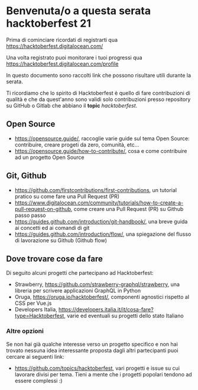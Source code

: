 # Benvenuta/o a questa serata hacktoberfest 21

Prima di cominciare ricordati di registrarti qua https://hacktoberfest.digitalocean.com/

Una volta registrato puoi monitorare i tuoi progressi qua https://hacktoberfest.digitalocean.com/profile

In questo documento sono raccolti link che possono risultare utili durante la serata.

Ti ricordiamo che lo spirito di Hacktoberfest è quello di fare contribuzioni di qualità e che da quest'anno sono validi
solo contribuzioni presso repository su GitHub o Gitlab che abbiano il **topic** *hacktoberfest*.

## Open Source

- https://opensource.guide/, raccoglie varie guide sul tema Open Source: contribuire, creare progeti da zero, comunità, etc...
- https://opensource.guide/how-to-contribute/, cosa e come contribuire ad un progetto Open Source

## Git, Github

- https://github.com/firstcontributions/first-contributions, un tutorial pratico su come fare una Pull Request (PR)
- https://www.digitalocean.com/community/tutorials/how-to-create-a-pull-request-on-github, come creare una Pull Request (PR) su Github passo passo
- https://guides.github.com/introduction/git-handbook/, una breve guida ai concetti ed ai comandi di git
- https://guides.github.com/introduction/flow/, una spiegazione del flusso di lavorazione su Github (Github flow)

## Dove trovare cose da fare

Di seguito alcuni progetti che partecipano ad Hacktoberfest:

- Strawberry, https://github.com/strawberry-graphql/strawberry, una libreria per scrivere applicazioni GraphQL in Python
- Oruga, https://oruga.io/hacktoberfest/, componenti agnostici rispetto al CSS per Vue.js
- Developers Italia, https://developers.italia.it/it/cosa-fare?type=Hacktoberfest, varie ed eventuali su progetti dello stato Italiano

### Altre opzioni

Se non hai già qualche interesse verso un progetto specifico e non hai trovato nessuna idea interessante proposta dagli altri partecipanti puoi cercare ai seguenti link:

- https://github.com/topics/hacktoberfest, vari progetti e issue su cui lavorare divisi per tema. Tieni a mente che i progetti popolari tendono ad essere complessi :)
